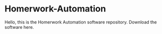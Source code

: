# Homerwork-Automation
Hello, this is the Homerwork Automation software repository.
Download the software here.
